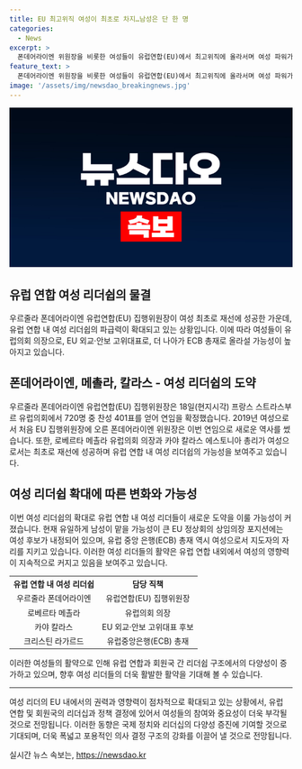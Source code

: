 ```yaml
---
title: EU 최고위직 여성이 최초로 차지…남성은 단 한 명
categories:
  - News
excerpt: >
  폰데어라이엔 위원장을 비롯한 여성들이 유럽연합(EU)에서 최고위직에 올라서며 여성 파워가 주목받고 있다. 이들은 강력한 정치력과 능력을 발휘하며 역사를 새로 쓰고 있다. 최고위직을 맡을 가능성이 있는 남성도 있지만, 여성들의 영향력이 더욱 커지고 있다. EU에서는 이미 여성 집행위원장과 의장, 외교·안보 고위대표가 있다. 여성들의 강력한 리더십은 눈에 띄며, 유럽의 정치계와 사회에 새로운 활기를 불어넣고 있다.
feature_text: >
  폰데어라이엔 위원장을 비롯한 여성들이 유럽연합(EU)에서 최고위직에 올라서며 여성 파워가 주목받고 있다. 이들은 강력한 정치력과 능력을 발휘하며 역사를 새로 쓰고 있다. 최고위직을 맡을 가능성이 있는 남성도 있지만, 여성들의 영향력이 더욱 커지고 있다. EU에서는 이미 여성 집행위원장과 의장, 외교·안보 고위대표가 있다. 여성들의 강력한 리더십은 눈에 띄며, 유럽의 정치계와 사회에 새로운 활기를 불어넣고 있다.
image: '/assets/img/newsdao_breakingnews.jpg'
---
```


<p><img src="/assets/img/newsdao_breakingnews.jpg" alt="pcversion 속보" /></p>

<h2 data-ke-size="size26">유럽 연합 여성 리더쉽의 물결</h2>

<p data-ke-size="size16">우르줄라 폰데어라이엔 유럽연합(EU) 집행위원장이 여성 최초로 재선에 성공한 가운데, 유럽 연합 내 여성 리더쉽의 파급력이 확대되고 있는 상황입니다. 이에 따라 여성들이 유럽의회 의장으로, EU 외교·안보 고위대표로, 더 나아가 ECB 총재로 올라설 가능성이 높아지고 있습니다.</p>

<h2 data-ke-size="size24">폰데어라이엔, 메촐라, 칼라스 - 여성 리더쉽의 도약</h2>

<p data-ke-size="size16">우르줄라 폰데어라이엔 유럽연합(EU) 집행위원장은 18일(현지시각) 프랑스 스트라스부르 유럽의회에서 720명 중 찬성 401표를 얻어 연임을 확정했습니다. 2019년 여성으로서 처음 EU 집행위원장에 오른 폰데어라이엔 위원장은 이번 연임으로 새로운 역사를 썼습니다. 또한, 로베르타 메촐라 유럽의회 의장과 카야 칼라스 에스토니아 총리가 여성으로서는 최초로 재선에 성공하며 유럽 연합 내 여성 리더쉽의 가능성을 보여주고 있습니다.</p>

<h2 data-ke-size="size24">여성 리더쉽 확대에 따른 변화와 가능성</h2>

<p data-ke-size="size16">이번 여성 리더쉽의 확대로 유럽 연합 내 여성 리더들이 새로운 도약을 이룰 가능성이 커졌습니다. 현재 유일하게 남성이 맡을 가능성이 큰 EU 정상회의 상임의장 포지션에는 여성 후보가 내정되어 있으며, 유럽 중앙 은행(ECB) 총재 역시 여성으로서 지도자의 자리를 지키고 있습니다. 이러한 여성 리더들의 활약은 유럽 연합 내외에서 여성의 영향력이 지속적으로 커지고 있음을 보여주고 있습니다.</p>

<table>
    <tr>
        <th>유럽 연합 내 여성 리더쉽</th>
        <th>담당 직책</th>
    </tr>
    <tr>
        <td style="text-align: center;">우르줄라 폰데어라이엔</td>
        <td style="text-align: center;">유럽연합(EU) 집행위원장</td>
    </tr>
    <tr>
        <td style="text-align: center;">로베르타 메촐라</td>
        <td style="text-align: center;">유럽의회 의장</td>
    </tr>
    <tr>
        <td style="text-align: center;">카야 칼라스</td>
        <td style="text-align: center;">EU 외교·안보 고위대표 후보</td>
    </tr>
    <tr>
        <td style="text-align: center;">크리스틴 라가르드</td>
        <td style="text-align: center;">유럽중앙은행(ECB) 총재</td>
    </tr>
</table>

<p data-ke-size="size16">이러한 여성들의 활약으로 인해 유럽 연합과 회원국 간 리더쉽 구조에서의 다양성이 증가하고 있으며, 향후 여성 리더들의 더욱 활발한 활약을 기대해 볼 수 있습니다.</p>

<hr>

<p data-ke-size="size16">여성 리더의 EU 내에서의 권력과 영향력이 점차적으로 확대되고 있는 상황에서, 유럽 연합 및 회원국의 리더십과 정책 결정에 있어서 여성들의 참여와 중요성이 더욱 부각될 것으로 전망됩니다. 이러한 동향은 국제 정치와 리더십의 다양성 증진에 기여할 것으로 기대되며, 더욱 폭넓고 포용적인 의사 결정 구조의 강화를 이끌어 낼 것으로 전망됩니다.</p>
실시간 뉴스 속보는, <a href="https://newsdao.kr" rel="dofollow">https://newsdao.kr</a>


